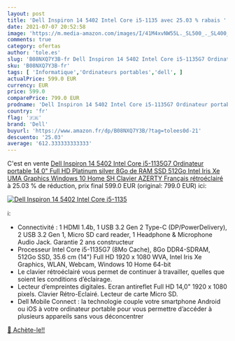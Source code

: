```yaml
---
layout: post
title: 'Dell Inspiron 14 5402 Intel Core i5-1135 avec 25.03 % rabais '
date: 2021-07-07 20:52:58
image: 'https://m.media-amazon.com/images/I/41M4xvNW55L._SL500_._SL400_.jpg'
comments: true
category: ofertas
author: 'tole.es'
slug: 'B08NXQ7Y3B-fr Dell Inspiron 14 5402 Intel Core i5-1135G7 Ordinateur...'
sku: 'B08NXQ7Y3B-fr'
tags: [ 'Informatique','Ordinateurs portables','dell', ]
actualPrice: 599.0 EUR
currency: EUR
price: 599.0
comparePrice: 799.0 EUR
prodname: 'Dell Inspiron 14 5402 Intel Core i5-1135G7 Ordinateur portable 14 0" Full HD Platinum silver 8Go de RAM SSD 512Go Intel Iris Xe UMA Graphics Windows 10 Home SH Clavier AZERTY Français rétroéclairé'
country: 'fr'
flag: '🇫🇷'
brand: 'Dell'
buyurl: 'https://www.amazon.fr/dp/B08NXQ7Y3B/?tag=tolees0d-21'
descuento: '25.03'
average: '612.333333333333'
---
```


C'est en vente [Dell Inspiron 14 5402 Intel Core i5-1135G7 Ordinateur portable 14 0" Full HD Platinum silver 8Go de RAM SSD 512Go Intel Iris Xe UMA Graphics Windows 10 Home SH Clavier AZERTY Français rétroéclairé](https://www.amazon.fr/dp/B08NXQ7Y3B/?tag=tolees0d-21)  à  25.03 % de réduction, prix final  599.0 EUR (original: 799.0 EUR) ici:

[![Dell Inspiron 14 5402 Intel Core i5-1135](https://m.media-amazon.com/images/I/41M4xvNW55L._SL500_._SL400_.jpg)](https://www.amazon.fr/dp/B08NXQ7Y3B/?tag=tolees0d-21)

ℹ️:

- Connectivité : 1 HDMI 1.4b, 1 USB 3.2 Gen 2 Type-C (DP/PowerDelivery), 2 USB 3.2 Gen 1, Micro SD card reader, 1 Headphone & Microphone Audio Jack. Garantie 2 ans constructeur
- Processeur Intel Core i5-1135G7 (8Mo Cache), 8Go DDR4-SDRAM, 512Go SSD, 35.6 cm (14") Full HD 1920 x 1080 WVA, Intel Iris Xe Graphics, WLAN, Webcam, Windows 10 Home 64-bit
- Le clavier rétroéclairé vous permet de continuer à travailler, quelles que soient les conditions d’éclairage.
- Lecteur d’empreintes digitales. Ecran antireflet Full HD 14,0" 1920 x 1080 pixels. Clavier Rétro-Eclairé. Lecteur de carte Micro SD.
- Dell Mobile Connect : la technologie couple votre smartphone Android ou iOS à votre ordinateur portable pour vous permettre d’accéder à plusieurs appareils sans vous déconcentrer

[🛒 Achète-le!!](https://www.amazon.fr/dp/B08NXQ7Y3B/?tag=tolees0d-21)
